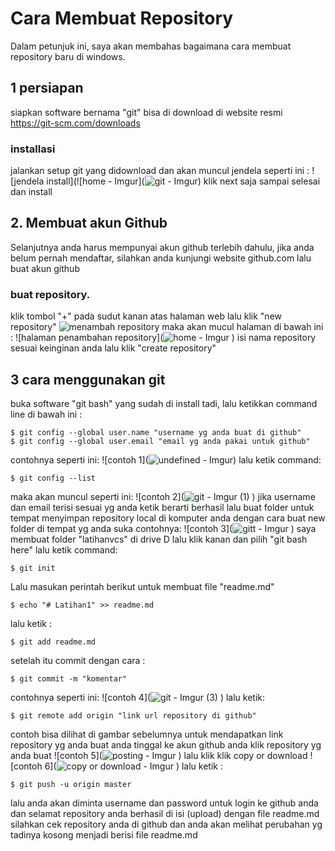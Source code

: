 # Cara Membuat Repository
<p>Dalam petunjuk ini, saya akan membahas bagaimana cara membuat repository baru di windows.</p>

## 1 persiapan
siapkan software bernama "git" bisa di download di website resmi https://git-scm.com/downloads

### installasi
jalankan setup git yang didownload dan akan muncul jendela seperti ini :
![jendela install](![home - Imgur](![git - Imgur](https://github.com/user-attachments/assets/cd8788bc-d93c-4aa8-bbdc-b45a4f77931e))
klik next saja sampai selesai dan install

## 2. Membuat akun Github
<p>Selanjutnya anda harus mempunyai akun github terlebih dahulu, jika anda belum pernah mendaftar, silahkan anda kunjungi website github.com lalu buat akun github</p>

### buat repository.
klik tombol "+" pada sudut kanan atas halaman web lalu klik "new repository"
![menambah repository](https://i.imgur.com/MqIEA8T.png)
maka akan mucul halaman di bawah ini :
![halaman penambahan repository](![home - Imgur](https://github.com/user-attachments/assets/f1e764ae-925c-4982-9b85-29a78282aebe)
)
isi nama repository sesuai keinginan anda lalu klik "create repository"

## 3 cara menggunakan git
buka software "git bash" yang sudah di install tadi, lalu ketikkan command line di bawah ini :
```
$ git config --global user.name "username yg anda buat di github"
$ git config --global user.email "email yg anda pakai untuk github"
```
contohnya seperti ini:
![contoh 1](![undefined - Imgur](https://github.com/user-attachments/assets/253c8ba6-1bf6-40b6-9585-728c5b10b280))
lalu ketik command:
```
$ git config --list
```
maka akan muncul seperti ini:
![contoh 2](![git - Imgur (1)](https://github.com/user-attachments/assets/387411e9-e20a-4f71-ac8c-6fb6b25cf133)
)
jika username dan email terisi sesuai yg anda ketik berarti berhasil
lalu buat folder untuk tempat menyimpan repository local di komputer anda dengan cara buat new folder di tempat yg anda suka contohnya:
![contoh 3](![gitt - Imgur](https://github.com/user-attachments/assets/f0958cc4-f3ce-46d0-9c25-1bd673c54ee8)
)
saya membuat folder "latihanvcs" di drive D
lalu klik kanan dan pilih "git bash here"
lalu ketik command:
```
$ git init
```
Lalu masukan perintah berikut untuk membuat file "readme.md"
```
$ echo "# Latihan1" >> readme.md
```
lalu ketik :
```
$ git add readme.md
```
setelah itu commit dengan cara :
```
$ git commit -m "komentar"
```
contohnya seperti ini:
![contoh 4](![git - Imgur (3)](https://github.com/user-attachments/assets/5e0ac3bb-5ad1-45cb-b70e-3bff8e8b2b67)
)
lalu ketik:
```
$ git remote add origin "link url repository di github"
```
contoh bisa dilihat di gambar sebelumnya
untuk mendapatkan link repository yg anda buat anda tinggal ke akun github anda
klik repository yg anda buat
![contoh 5](![posting - Imgur](https://github.com/user-attachments/assets/b644f4b0-4ca7-4434-8541-78957319fbd7)
)
lalu klik klik copy or download
![contoh 6](![copy or download - Imgur](https://github.com/user-attachments/assets/646c3d25-59f8-425a-ac13-6e7d2f496864)
)
lalu ketik :
```
$ git push -u origin master
```
lalu anda akan diminta username dan password untuk login ke github anda dan selamat repository anda berhasil di isi (upload) dengan file readme.md silahkan cek repository anda di github dan anda akan melihat perubahan yg tadinya kosong menjadi berisi file readme.md
